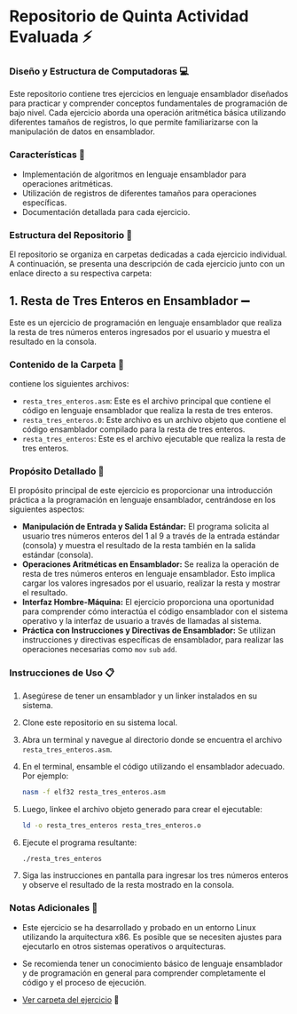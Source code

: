 # Repositorio de Quinta Actividad Evaluada :zap:
### Diseño y Estructura de Computadoras :computer:

Este repositorio contiene tres ejercicios en lenguaje ensamblador diseñados para practicar y comprender conceptos fundamentales de programación de bajo nivel. Cada ejercicio aborda una operación aritmética básica utilizando diferentes tamaños de registros, lo que permite familiarizarse con la manipulación de datos en ensamblador.

### Características :memo:

- Implementación de algoritmos en lenguaje ensamblador para operaciones aritméticas.
- Utilización de registros de diferentes tamaños para operaciones específicas.
- Documentación detallada para cada ejercicio.

### Estructura del Repositorio :small_red_triangle_down:

El repositorio se organiza en carpetas dedicadas a cada ejercicio individual. A continuación, se presenta una descripción de cada ejercicio junto con un enlace directo a su respectiva carpeta:

## 1. Resta de Tres Enteros en Ensamblador                                     :heavy_minus_sign:

Este es un ejercicio de programación en lenguaje ensamblador que realiza la resta de tres números enteros ingresados por el usuario y muestra el resultado en la consola.

### Contenido de la Carpeta :file_folder:
contiene los siguientes archivos:

- `resta_tres_enteros.asm`: Este es el archivo principal que contiene el código en lenguaje ensamblador que realiza la resta de tres enteros.
- `resta_tres_enteros.0`: Este archivo es un archivo objeto que contiene el código ensamblador compilado para la resta de tres enteros.
- `resta_tres_enteros`: Este es el archivo ejecutable que realiza la resta de tres enteros.
  
### Propósito Detallado :pushpin:

El propósito principal de este ejercicio es proporcionar una introducción práctica a la programación en lenguaje ensamblador, centrándose en los siguientes aspectos:

- **Manipulación de Entrada y Salida Estándar:** El programa solicita al usuario tres números enteros del 1 al 9 a través de la entrada estándar (consola) y muestra el resultado de la resta también en la salida estándar (consola).
- **Operaciones Aritméticas en Ensamblador:** Se realiza la operación de resta de tres números enteros en lenguaje ensamblador. Esto implica cargar los valores ingresados por el usuario, realizar la resta y mostrar el resultado.
- **Interfaz Hombre-Máquina:** El ejercicio proporciona una oportunidad para comprender cómo interactúa el código ensamblador con el sistema operativo y la interfaz de usuario a través de llamadas al sistema.
- **Práctica con Instrucciones y Directivas de Ensamblador:** Se utilizan instrucciones y directivas específicas de ensamblador, para realizar las operaciones necesarias como `mov` `sub` `add`. 

### Instrucciones de Uso :clipboard:

1. Asegúrese de tener un ensamblador y un linker instalados en su sistema.
2. Clone este repositorio en su sistema local.
3. Abra un terminal y navegue al directorio donde se encuentra el archivo `resta_tres_enteros.asm`.
4. En el terminal, ensamble el código utilizando el ensamblador adecuado. Por ejemplo:

    ```bash
    nasm -f elf32 resta_tres_enteros.asm
    ```

5. Luego, linkee el archivo objeto generado para crear el ejecutable:

    ```bash
    ld -o resta_tres_enteros resta_tres_enteros.o
    ```

6. Ejecute el programa resultante:

    ```bash
    ./resta_tres_enteros
    ```

7. Siga las instrucciones en pantalla para ingresar los tres números enteros y observe el resultado de la resta mostrado en la consola.

### Notas Adicionales  :newspaper:

- Este ejercicio se ha desarrollado y probado en un entorno Linux utilizando la arquitectura x86. Es posible que se necesiten ajustes para ejecutarlo en otros sistemas operativos o arquitecturas.
- Se recomienda tener un conocimiento básico de lenguaje ensamblador y de programación en general para comprender completamente el código y el proceso de ejecución.

- [Ver carpeta del ejercicio]() :link:


